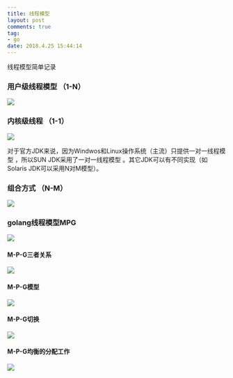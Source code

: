 ```yaml
---
title: 线程模型
layout: post
comments: true
tag: 
- go
date: 2018.4.25 15:44:14
---
```


线程模型简单记录

<!-- more -->
### 用户级线程模型 （1-N）
![](http://ni484sha.com/images/os.png)

### 内核级线程 （1-1）
![](http://ni484sha.com/images/os1.png)

对于官方JDK来说，因为Windwos和Linux操作系统（主流）只提供一对一线程模型 ，所以SUN JDK采用了一对一线程模型 。其它JDK可以有不同实现（如Solaris JDK可以采用N对M模型）。

### 组合方式 （N-M）
![](http://ni484sha.com/images/os2.png)

### golang线程模型MPG

![](http://ni484sha.com/images/goos.png)

#### M-P-G三者关系

![](http://ni484sha.com/images/goos1.png)

#### M-P-G模型

![](http://ni484sha.com/images/goos.png)

#### M-P-G切换

![](http://ni484sha.com/images/goos2.png)

#### M-P-G均衡的分配工作

![](http://ni484sha.com/images/goos3.png)







